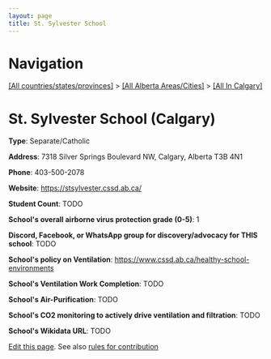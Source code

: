 ```yaml
---
layout: page
title: St. Sylvester School
---
```

# Navigation

[[All countries/states/provinces]](../../..) > [[All Alberta Areas/Cities]](../..) > [[All In Calgary]](..)

# St. Sylvester School (Calgary)

**Type**: Separate/Catholic

**Address**: 7318 Silver Springs Boulevard NW, Calgary, Alberta T3B 4N1

**Phone**: 403-500-2078

**Website**: <https://stsylvester.cssd.ab.ca/>

**Student Count**: TODO

**School's overall airborne virus protection grade (0-5)**: 1

**Discord, Facebook, or WhatsApp group for discovery/advocacy for THIS school**: TODO

**School's policy on Ventilation**: <https://www.cssd.ab.ca/healthy-school-environments>

**School's Ventilation Work Completion**: TODO

**School's Air-Purification**: TODO

**School's CO2 monitoring to actively drive ventilation and filtration**: TODO

**School's Wikidata URL**: TODO


[Edit this page](https://github.com/ventilate-schools/AB/edit/main/./Calgary/St._Sylvester_School.md). See also [rules for contribution](../../../contribution-rules/)